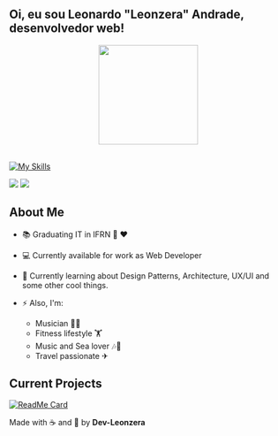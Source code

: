 ## Oi, eu sou Leonardo "Leonzera" Andrade, desenvolvedor web!
<div align="center">
  <a href="https://github.com/dev-leonzera">  
  <img height="180em" src="https://github-readme-stats.vercel.app/api/top-langs/?username=dev-leonzera&layout=compact&langs_count=7&theme=dracula"/>
</div>
<br>

[![My Skills](https://skillicons.dev/icons?i=js,html,css,vue,php,laravel,docker,tailwind,ts,angular)](https://skillicons.dev)
 
<div> 
  <a href = "mailto:leonandrade22@gmail.com"><img src="https://img.shields.io/badge/-Gmail-%23333?style=for-the-badge&logo=gmail&logoColor=white" target="_blank"></a>
  <a href="https://www.linkedin.com/in/leonandrade" target="_blank"><img src="https://img.shields.io/badge/-LinkedIn-%230077B5?style=for-the-badge&logo=linkedin&logoColor=white" target="_blank"></a>  
</div>


## About Me

- :books: Graduating IT in IFRN :green_heart: ❤ 
- 💻 Currently available for work as Web Developer
- 🌱 Currently learning about Design Patterns, Architecture, UX/UI and some other cool things.


- ⚡ Also, I'm: 
  - Musician 🎸🎹
  - Fitness lifestyle 🏋️‍
  - Music and Sea lover 🎶🌊
  - Travel passionate ✈

## Current Projects 

[![ReadMe Card](https://github-readme-stats.vercel.app/api/pin/?username=dev-leonzera&repo=tasky)](https://github.com/dev-leonzera/tasky)

Made with ☕ and 💪 by **Dev-Leonzera**
